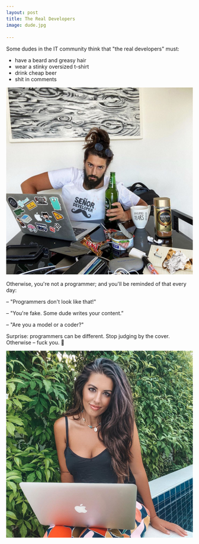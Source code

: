 ```yaml
---
layout: post
title: The Real Developers
image: dude.jpg

---
```


Some dudes in the IT community think that "the real developers" must: 
* have a beard and greasy hair 
* wear a stinky oversized t-shirt 
* drink cheap beer 
* shit in comments

![Me looking like a dude](/images/dude.jpg)

Otherwise, you're not a programmer; and you'll be reminded of that every day: ⠀ 

– "Programmers don't look like that!" 

– "You're fake. Some dude writes your content.”

– "Are you a model or a coder?"

Surprise: programmers can be different. Stop judging by the cover. Otherwise – fuck you. 🖕 

![Me with a laptop](/images/me_real.jpg)